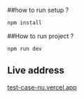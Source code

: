 ##how to run setup ?

```bash
npm install
```
##How to run project ?
```bash
npm run dev
```
## Live address

[test-case-nu.vercel.app](https://test-case-nu.vercel.app/)
